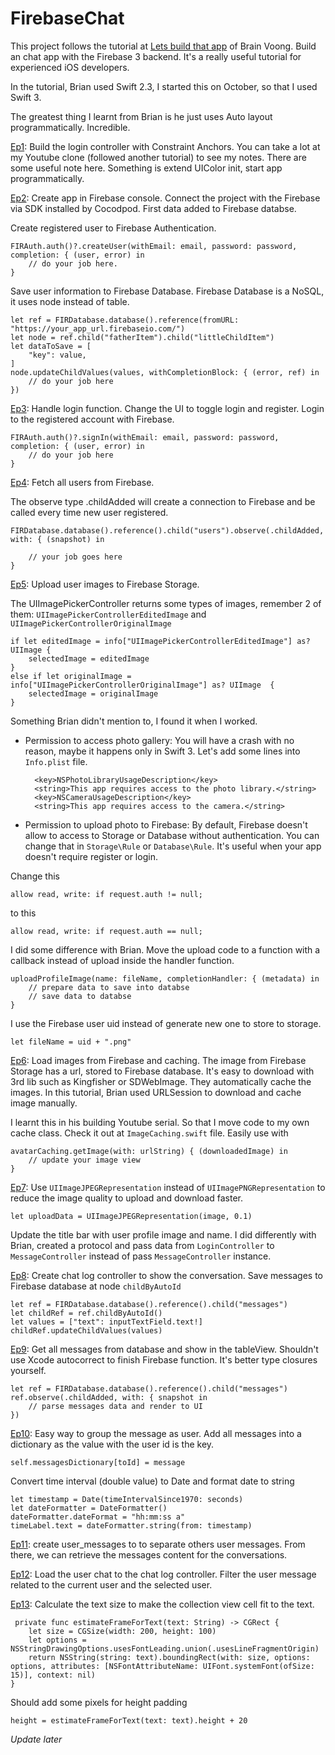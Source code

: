 # FirebaseChat
This project follows the tutorial at [Lets build that app](https://www.youtube.com/channel/UCuP2vJ6kRutQBfRmdcI92mA) of Brain Voong. Build an chat app with the Firebase 3 backend. It's a really useful tutorial for experienced iOS developers. 

In the tutorial, Brian used Swift 2.3, I started this on October, so that I used Swift 3. 

The greatest thing I learnt from Brian is he just uses Auto layout programmatically. Incredible. 

[Ep1](https://www.youtube.com/watch?v=lWSc0wHFTXM&list=PL0dzCUj1L5JEfHqwjBV0XFb9qx9cGXwkq&index=1):  Build the login controller with Constraint Anchors. You can take a lot at my Youtube clone (followed another tutorial) to see my notes. There are some useful note here. Something is extend UIColor init, start app programmatically. 

[Ep2](https://www.youtube.com/watch?v=guFW9aj4EHM&index=2&list=PL0dzCUj1L5JEfHqwjBV0XFb9qx9cGXwkq): Create app in Firebase console. Connect the project with the Firebase via SDK installed by Cocodpod. First data added to Firebase databse.

Create registered user to Firebase Authentication. 

	FIRAuth.auth()?.createUser(withEmail: email, password: password, completion: { (user, error) in
		// do your job here. 
	}
	
Save user information to Firebase Database. Firebase Database is a NoSQL, it uses node instead of table. 

	let ref = FIRDatabase.database().reference(fromURL: "https://your_app_url.firebaseio.com/")
    let node = ref.child("fatherItem").child("littleChildItem")
    let dataToSave = [
        "key": value,
    ]
    node.updateChildValues(values, withCompletionBlock: { (error, ref) in
		// do your job here
    })
    
[Ep3](https://www.youtube.com/watch?v=4rNtIeC_dsQ&index=3&list=PL0dzCUj1L5JEfHqwjBV0XFb9qx9cGXwkq): Handle login function. Change the UI to toggle login and register. Login to the registered account with Firebase. 

	FIRAuth.auth()?.signIn(withEmail: email, password: password, completion: { (user, error) in 
		// do your job here
	}

[Ep4](https://www.youtube.com/watch?v=qD582zfXlgo&list=PL0dzCUj1L5JEfHqwjBV0XFb9qx9cGXwkq&index=4): Fetch all users from Firebase. 

The observe type .childAdded will create a connection to Firebase and be called every time new user registered. 

	FIRDatabase.database().reference().child("users").observe(.childAdded, with: { (snapshot) in

		// your job goes here 
	}

[Ep5](https://www.youtube.com/watch?v=b1vrjt7Nvb0&list=PL0dzCUj1L5JEfHqwjBV0XFb9qx9cGXwkq&index=5): Upload user images to Firebase Storage. 

The UIImagePickerController returns some types of images, remember 2 of them: `UIImagePickerControllerEditedImage` and `UIImagePickerControllerOriginalImage`

	if let editedImage = info["UIImagePickerControllerEditedImage"] as? UIImage {
        selectedImage = editedImage
    }
    else if let originalImage = info["UIImagePickerControllerOriginalImage"] as? UIImage  {
        selectedImage = originalImage
    }

Something Brian didn't mention to, I found it when I worked. 

- Permission to access photo gallery: You will have a crash with no reason, maybe it happens only in Swift 3. Let's add some lines into `Info.plist` file. 

		<key>NSPhotoLibraryUsageDescription</key>
		<string>This app requires access to the photo library.</string>
		<key>NSCameraUsageDescription</key>
		<string>This app requires access to the camera.</string>

- Permission to upload photo to Firebase: By default, Firebase doesn't allow to access to Storage or Database without authentication. You can change that in `Storage\Rule` or `Database\Rule`. It's useful when your app doesn't require register or login. 

Change this 

	allow read, write: if request.auth != null; 
	
to this 

	allow read, write: if request.auth == null;

I did some difference with Brian. Move the upload code to a function with a callback instead of upload inside the handler function. 

	uploadProfileImage(name: fileName, completionHandler: { (metadata) in
		// prepare data to save into databse
		// save data to databse 
	}

I use the Firebase user uid instead of generate new one to store to storage. 

	let fileName = uid + ".png"

[Ep6](https://www.youtube.com/watch?v=GX4mcOOUrWQ&list=PL0dzCUj1L5JEfHqwjBV0XFb9qx9cGXwkq&index=6): Load images from Firebase and caching. The image from Firebase Storage has a url, stored to Firebase database. It's easy to download with 3rd lib such as Kingfisher or SDWebImage. They automatically cache the images. In this tutorial, Brian used URLSession to download and cache image manually. 

I learnt this in his building Youtube serial. So that I move code to my own cache class. Check it out at `ImageCaching.swift` file. Easily use with 

	avatarCaching.getImage(with: urlString) { (downloadedImage) in
		// update your image view
    }

[Ep7](https://www.youtube.com/watch?v=69LooiLYjQo&list=PL0dzCUj1L5JEfHqwjBV0XFb9qx9cGXwkq&index=7): Use `UIImageJPEGRepresentation` instead of `UIImagePNGRepresentation` to reduce the image quality to upload and download faster. 

	let uploadData = UIImageJPEGRepresentation(image, 0.1)

Update the title bar with user profile image and name. I did differently with Brian, created a protocol and pass data from `LoginController` to `MessageController` instead of pass `MessageController` instance. 

[Ep8](https://www.youtube.com/watch?v=FDay6ocBlnE): Create chat log controller to show the conversation. Save messages to Firebase database at node `childByAutoId`

	let ref = FIRDatabase.database().reference().child("messages")
	let childRef = ref.childByAutoId()
	let values = ["text": inputTextField.text!]
	childRef.updateChildValues(values)
	
[Ep9](https://www.youtube.com/watch?v=cw0gLZHJOiE): Get all messages from database and show in the tableView. Shouldn't use Xcode autocorrect to finish Firebase function. It's better type closures yourself.
	
	let ref = FIRDatabase.database().reference().child("messages")
	ref.observe(.childAdded, with: { snapshot in
		// parse messages data and render to UI
	})

[Ep10](https://www.youtube.com/watch?v=fyqksNlC8ks): Easy way to group the message as user. Add all messages into a dictionary as the value with the user id is the key. 

	self.messagesDictionary[toId] = message

Convert time interval (double value) to Date and format date to string

	let timestamp = Date(timeIntervalSince1970: seconds)
    let dateFormatter = DateFormatter()
    dateFormatter.dateFormat = "hh:mm:ss a"
    timeLabel.text = dateFormatter.string(from: timestamp)

[Ep11](https://www.youtube.com/watch?v=K1AgGLoT54M&list=PL0dzCUj1L5JEfHqwjBV0XFb9qx9cGXwkq&index=11&t=863s): create user_messages to to separate others user messages. From there, we can retrieve the messages content for the conversations. 

[Ep12](https://www.youtube.com/watch?v=azFjJZxZP6M&t=2s&index=12&list=PL0dzCUj1L5JEfHqwjBV0XFb9qx9cGXwkq#t=1679.170654): Load the user chat to the chat log controller. Filter the user message related to the current user and the selected user. 

[Ep13](https://www.youtube.com/watch?v=yhGw5bR46AQ&list=PL0dzCUj1L5JEfHqwjBV0XFb9qx9cGXwkq&index=13): Calculate the text size to make the collection view cell fit to the text. 

	 private func estimateFrameForText(text: String) -> CGRect {
	    let size = CGSize(width: 200, height: 100)
	    let options = NSStringDrawingOptions.usesFontLeading.union(.usesLineFragmentOrigin)
	    return NSString(string: text).boundingRect(with: size, options: options, attributes: [NSFontAttributeName: UIFont.systemFont(ofSize: 15)], context: nil)
	}

Should add some pixels for height padding 

	height = estimateFrameForText(text: text).height + 20

*Update later*